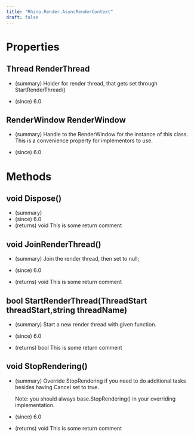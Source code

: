 ```yaml
---
title: "Rhino.Render.AsyncRenderContext"
draft: false
---
```


# Properties
## Thread RenderThread
- (summary) 
     Holder for render thread, that gets set through
     StartRenderThread()
     
- (since) 6.0
## RenderWindow RenderWindow
- (summary) 
     Handle to the RenderWindow for the instance of this class. This
     is a convenience property for implementors to use.
     
- (since) 6.0
# Methods
## void Dispose()
- (summary) 
- (since) 6.0
- (returns) void This is some return comment
## void JoinRenderThread()
- (summary) 
     Join the render thread, then set to null;
     
- (since) 6.0
- (returns) void This is some return comment
## bool StartRenderThread(ThreadStart threadStart,string threadName)
- (summary) 
     Start a new render thread with given function.
     
- (since) 6.0
- (returns) bool This is some return comment
## void StopRendering()
- (summary) 
     Override StopRendering if you need to do additional tasks besides
     having Cancel set to true.
     
     Note: you should always base.StopRendering() in your overriding
     implementation.
     
- (since) 6.0
- (returns) void This is some return comment
